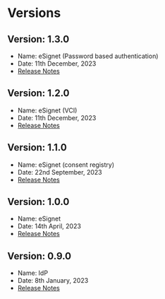 # Versions

## Version: 1.3.0

* Name: eSignet (Password based authentication)
* Date: 11th December, 2023
* [Release Notes](v1.3.0/)

## Version: 1.2.0

* Name: eSignet (VCI)
* Date: 11th December, 2023
* [Release Notes](v1.2.0/)

## Version: 1.1.0

* Name: eSignet (consent registry)
* Date: 22nd September, 2023
* [Release Notes](v1.1.0)

## Version: 1.0.0

* Name: eSignet
* Date: 14th April, 2023
* [Release Notes](v1.0.0)

## Version: 0.9.0

* Name: IdP
* Date: 8th January, 2023
* [Release Notes](v0.9.0)
